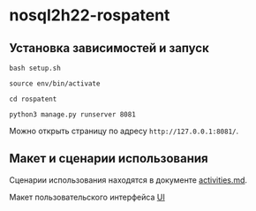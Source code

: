 # nosql2h22-rospatent

## Установка зависимостей и запуск

```bash setup.sh```

```source env/bin/activate```

```cd rospatent```

```python3 manage.py runserver 8081```

Можно открыть страницу по адресу ```http://127.0.0.1:8081/```.

## Макет и сценарии использования

Сценарии использования находятся в документе [activities.md](activities.md).

Макет пользовательского интерфейса [UI](UI.png)